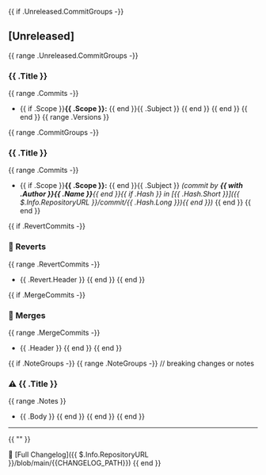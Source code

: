{{ if .Unreleased.CommitGroups -}}
## [Unreleased]
{{ range .Unreleased.CommitGroups -}}
### {{ .Title }}
{{ range .Commits -}}
- {{ if .Scope }}**{{ .Scope }}:** {{ end }}{{ .Subject }}
{{ end }}
{{ end }}
{{ end }}
{{ range .Versions }}
 
{{ range .CommitGroups -}}
### {{ .Title }}
{{ range .Commits -}}
- {{ if .Scope }}**{{ .Scope }}:** {{ end }}{{ .Subject }} *(commit by **{{ with .Author }}{{ .Name }}**{{ end }}{{ if .Hash }} in [{{ .Hash.Short }}]({{ $.Info.RepositoryURL }}/commit/{{ .Hash.Long }}){{ end }})*
{{ end }}
{{ end }}

{{ if .RevertCommits -}}
### 🔄 Reverts
{{ range .RevertCommits -}}
- {{ .Revert.Header }}
{{ end }}
{{ end }}

{{ if .MergeCommits -}}
### 🔀 Merges
{{ range .MergeCommits -}}
- {{ .Header }}
{{ end }}
{{ end }}

{{ if .NoteGroups -}}
{{ range .NoteGroups -}}
// breaking changes or notes
### ⚠️ {{ .Title }}
{{ range .Notes }}
- {{ .Body }}
{{ end }}
{{ end }}
{{ end }}

---

{{ "" }}  <!-- force a line break -->

📖 [Full Changelog]({{ $.Info.RepositoryURL }}/blob/main/{{CHANGELOG_PATH}})
{{ end }}